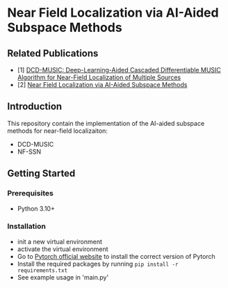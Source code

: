 # Near Field Localization via AI-Aided Subspace Methods

## Related Publications
- [1] [DCD-MUSIC: Deep-Learning-Aided Cascaded Differentiable MUSIC Algorithm for Near-Field Localization of Multiple Sources](https://ieeexplore.ieee.org/abstract/document/10888295)
- [2] [Near Field Localization via AI-Aided Subspace Methods](TBD)

## Introduction
This repository contain the implementation of the AI-aided subspace methods for near-field localizaiton:
- DCD-MUSIC
- NF-SSN

## Getting Started
### Prerequisites
- Python 3.10+
### Installation
- init a new virtual environment
- activate the virtual environment
- Go to [Pytorch official website](https://pytorch.org/) to install the correct version of Pytorch
- Install the required packages by running `pip install -r requirements.txt`
- See example usage in 'main.py'